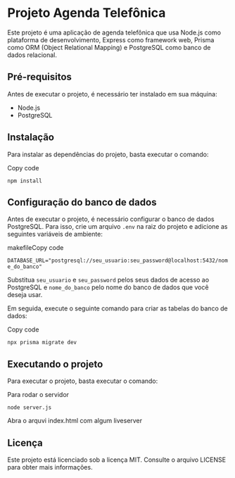 # Projeto Agenda Telefônica

Este projeto é uma aplicação de agenda telefônica que usa Node.js como plataforma de desenvolvimento, Express como framework web, Prisma como ORM (Object Relational Mapping) e PostgreSQL como banco de dados relacional.

## Pré-requisitos

Antes de executar o projeto, é necessário ter instalado em sua máquina:

-   Node.js
-   PostgreSQL

## Instalação

Para instalar as dependências do projeto, basta executar o comando:

Copy code

`npm install`

## Configuração do banco de dados

Antes de executar o projeto, é necessário configurar o banco de dados PostgreSQL. Para isso, crie um arquivo `.env` na raiz do projeto e adicione as seguintes variáveis de ambiente:

makefileCopy code

`DATABASE_URL="postgresql://seu_usuario:seu_password@localhost:5432/nome_do_banco"`

Substitua `seu_usuario` e `seu_password` pelos seus dados de acesso ao PostgreSQL e `nome_do_banco` pelo nome do banco de dados que você deseja usar.

Em seguida, execute o seguinte comando para criar as tabelas do banco de dados:

Copy code

`npx prisma migrate dev`

## Executando o projeto

Para executar o projeto, basta executar o comando:

Para rodar o servidor

`node server.js`

Abra o arquvi index.html com algum liveserver

## Licença

Este projeto está licenciado sob a licença MIT. Consulte o arquivo LICENSE para obter mais informações.
